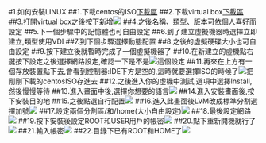#1.如何安裝LINUX
##1.下載centos的ISO[下載區](http://isoredirect.centos.org/centos/7/isos/x86_64/CentOS-7-x86_64-Minimal-1804.iso)
##2.下載virtual box[下載區](https://www.virtualbox.org/)
##3.打開virtual box之後按下新增![](https://i.imgur.com/yM4f3RT.jpg)
##4.之後名稱、類型、版本可依個人喜好而設定
##5.下一個步驟中的記憶體也可自由設定
##6.到了建立虛擬機器時選擇立即建立,類型使用VDI
##7.到下個步驟選擇動態配置
##8.之後的虛擬硬碟大小也可自由設定
##9.按下建立後就暫時完成了一個虛擬機器了
##10.在新建立的虛機點右鍵按下設定之後選擇網路設定,確認一下是不是![這個設定](https://i.imgur.com/uSKGmCO.jpg)
##11.再來在上方有一個存放裝置點下去,會看到控制器:IDE下方是空的,這時就要選擇ISO的時候了![](https://i.imgur.com/W5BZ91Y.jpg)把剛剛下載的centosISO存進去
##12.之後進入你的虛機中測試,選項中選擇Install,然後慢慢等待
##13.進入畫面中後,選擇你想要的語言![](https://i.imgur.com/Tg3txWV.jpg)
##14.進入安裝畫面後,按下安裝目的地
##15.之後點選自行配置![](https://i.imgur.com/QxPy118.jpg)
##16.進入此畫面後LVM改成標準分割選擇加號![](https://i.imgur.com/1htF3hM.jpg)
##17.設定兩個分割區/和/home(大小自由設定)![](https://i.imgur.com/3PZbJ2G.jpg)
##18.最後設定網路![](https://i.imgur.com/cYBoojh.jpg)
##19.按下安裝後設定ROOT和USER用戶的帳密![](https://i.imgur.com/zeqhHO1.jpg)
##20.點下重新開機就行了![](https://i.imgur.com/t3b185D.jpg)
##21.輸入帳密![](https://i.imgur.com/RCje08c.jpg)
##22.目錄下已有ROOT和HOME了![](https://i.imgur.com/UUs7LfU.jpg)